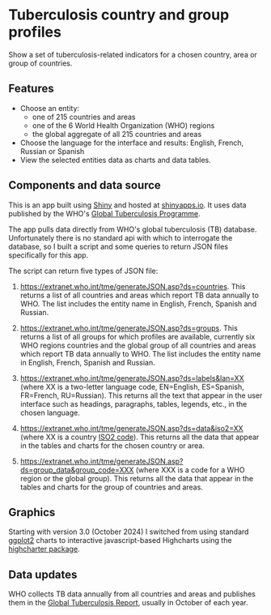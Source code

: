 # Tuberculosis country and group profiles
Show a set of tuberculosis-related indicators for a chosen country, area or group of countries.

## Features

* Choose an entity:
  * one of 215 countries and areas
  * one of the 6 World Health Organization (WHO) regions 
  * the global aggregate of all 215 countries and areas
* Choose the language for the interface and results: English, French, Russian or Spanish
* View the selected entities data as charts and data tables.

## Components and data source

This is an app built using [Shiny](https://shiny.rstudio.com/) and hosted at [shinyapps.io](https://worldhealthorg.shinyapps.io/tb_profiles/). It uses data published by the WHO's [Global Tuberculosis Programme](https://www.who.int/teams/global-tuberculosis-programme/data).

The app pulls data directly from WHO's global tuberculosis (TB) database. Unfortunately there is no standard api with which to interrogate the database, so I built a script and some queries to return JSON files specifically for this app.

The script can return five types of JSON file:

1. https://extranet.who.int/tme/generateJSON.asp?ds=countries. This returns a list of all countries and areas which report TB data annually to WHO. The list includes the entity name in English, French, Spanish and Russian.

2. https://extranet.who.int/tme/generateJSON.asp?ds=groups. This returns a list of all groups for which profiles are available, currently six WHO regions countries and the global group of all countries and areas which report TB data annually to WHO. The list includes the entity name in English, French, Spanish and Russian.

3. https://extranet.who.int/tme/generateJSON.asp?ds=labels&lan=XX  (where XX is a two-letter language code, EN=English, ES=Spanish, FR=French, RU=Russian). This returns all the text that appear in the user interface such as headings, paragraphs, tables, legends, etc., in the chosen language.

4. https://extranet.who.int/tme/generateJSON.asp?ds=data&iso2=XX (where XX is a country [ISO2 code](https://en.wikipedia.org/wiki/ISO_3166-1_alpha-2)). This returns all the data that appear in the tables and charts for the chosen country or area.

5. https://extranet.who.int/tme/generateJSON.asp?ds=group_data&group_code=XXX (where XXX is a code for a WHO region or the global group). This returns all the data that appear in the tables and charts for the group of countries and areas.

## Graphics

Starting with version 3.0 (October 2024) I switched from using standard [ggplot2](https://ggplot2.tidyverse.org/) charts to interactive javascript-based Highcharts using the [highcharter package](https://jkunst.com/highcharter/).

## Data updates

WHO collects TB data annually from all countries and areas and publishes them in the  [Global Tuberculosis Report](https://www.who.int/teams/global-tuberculosis-programme/data), usually in October of each year.


